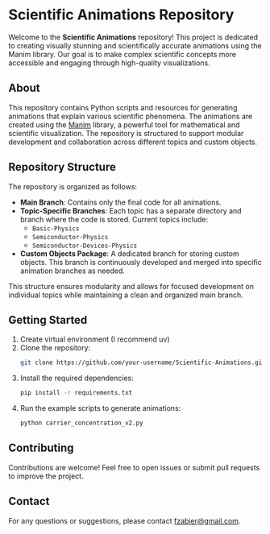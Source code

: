 # Scientific Animations Repository

Welcome to the **Scientific Animations** repository! This project is dedicated to creating visually stunning and scientifically accurate animations using the Manim library. Our goal is to make complex scientific concepts more accessible and engaging through high-quality visualizations.

## About

This repository contains Python scripts and resources for generating animations that explain various scientific phenomena. The animations are created using the [Manim](https://github.com/3b1b/manim.git) library, a powerful tool for mathematical and scientific visualization. The repository is structured to support modular development and collaboration across different topics and custom objects.

## Repository Structure

The repository is organized as follows:

-   **Main Branch**: Contains only the final code for all animations.
-   **Topic-Specific Branches**: Each topic has a separate directory and branch where the code is stored. Current topics include:
    -   `Basic-Physics`
    -   `Semiconductor-Physics`
    -   `Semiconductor-Devices-Physics`
-   **Custom Objects Package**: A dedicated branch for storing custom objects. This branch is continuously developed and merged into specific animation branches as needed.

This structure ensures modularity and allows for focused development on individual topics while maintaining a clean and organized main branch.

## Getting Started

1. Create virtual environment (I recommend uv)
2. Clone the repository:
    ```bash
    git clone https://github.com/your-username/Scientific-Animations.git
    ```
3. Install the required dependencies:
    ```bash
    pip install -r requirements.txt
    ```
4. Run the example scripts to generate animations:
    ```bash
    python carrier_concentration_v2.py
    ```

## Contributing

Contributions are welcome! Feel free to open issues or submit pull requests to improve the project.

## Contact

For any questions or suggestions, please contact [fzabier@gmail.com](fzabier@gmail.com).
